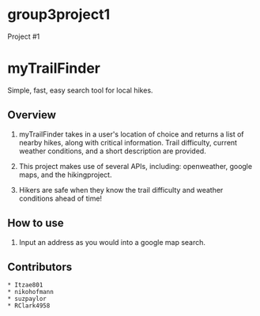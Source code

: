 # group3project1
Project #1

# myTrailFinder

Simple, fast, easy search tool for local hikes.

## Overview

1. myTrailFinder takes in a user's location of choice and returns a list of nearby hikes, along with critical information. Trail difficulty, current weather conditions, and a short description are provided.

2. This project makes use of several APIs, including: openweather, google maps, and the hikingproject. 

3. Hikers are safe when they know the trail difficulty and weather conditions ahead of time!

## How to use

1. Input an address as you would into a google map search.

## Contributors

    * Itzae801
    * nikohofmann
    * suzpaylor
    * RClark4958
